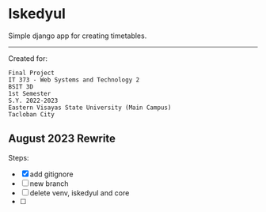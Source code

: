 # Iskedyul

Simple django app for creating timetables.

****

Created for:

    Final Project  
    IT 373 - Web Systems and Technology 2  
    BSIT 3D  
    1st Semester  
    S.Y. 2022-2023  
    Eastern Visayas State University (Main Campus)  
    Tacloban City


## August 2023 Rewrite

Steps:
- [x] add gitignore
- [ ] new branch
- [ ] delete venv, iskedyul and core
- [ ] 